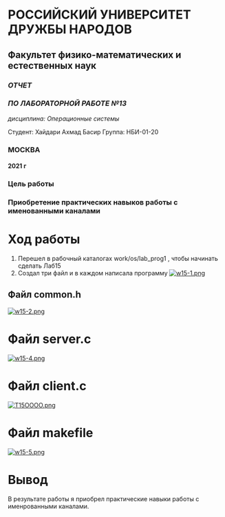 # РОССИЙСКИЙ УНИВЕРСИТЕТ ДРУЖБЫ НАРОДОВ
## Факультет физико-математических и естественных наук
### *ОТЧЕТ*
### *ПО ЛАБОРАТОРНОЙ РАБОТЕ №13*

*дисциплина: Операционные системы*

Студент: Хайдари Ахмад Басир
Группа: НБИ-01-20

### **МОСКВА** 

#### 2021 г
### Цель работы
### Приобретение практических навыков работы с именованными каналами

# Ход работы
1. Перешел в рабочный каталогах work/os/lab_prog1 , чтобы начинать сделать Лаб15
2. Создал три файл и в каждом написала программу
[![w15-1.png](https://ic.wampi.ru/2021/06/12/w15-1.png)](https://wampi.ru/image/R8qH2y8)
## Файл common.h
[![w15-2.png](https://ic.wampi.ru/2021/06/12/w15-2.png)](https://wampi.ru/image/R8qHPUr)
# Файл server.c
[![w15-4.png](https://ic.wampi.ru/2021/06/12/w15-4.png)](https://wampi.ru/image/R8qHpzI)
# Файл client.c
[![T15OOOO.png](https://ic.wampi.ru/2021/06/12/T15OOOO.png)](https://wampi.ru/image/R8qHK04)
# Файл makefile
[![w15-5.png](https://ic.wampi.ru/2021/06/12/w15-5.png)](https://wampi.ru/image/R8qHyva)
# Вывод
В результате работы я приобрел практические навыки работы с именрованными каналами.
